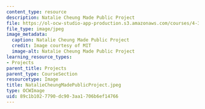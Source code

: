 ```yaml
---
content_type: resource
description: Natalie Cheung Made Public Project
file: https://ol-ocw-studio-app-production.s3.amazonaws.com/courses/4-301-introduction-to-the-visual-arts-spring-2007/89c1b1027790dc903aa1706b6ef14766_NatalieCheungMadePublicProject.jpeg
file_type: image/jpeg
image_metadata:
  caption: Natalie Cheung Made Public Project
  credit: Image courtesy of MIT
  image-alt: Natalie Cheung Made Public Project
learning_resource_types:
- Projects
parent_title: Projects
parent_type: CourseSection
resourcetype: Image
title: NatalieCheungMadePublicProject.jpeg
type: OCWImage
uid: 89c1b102-7790-dc90-3aa1-706b6ef14766
---
```

